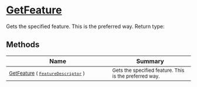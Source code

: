 # [GetFeature](./Signature-100663438.md)

Gets the specified feature. This is the preferred way.
Return type:
## Methods

| Name | Summary | 
| --- | --- | 
| <sub>[GetFeature](./Signature-100663438.md) ( [`FeatureDescriptor`](./../FeatureDescriptor.md) )</sub><img width=200/>| <sub>Gets the specified feature. This is the preferred way.</sub>| <br>


